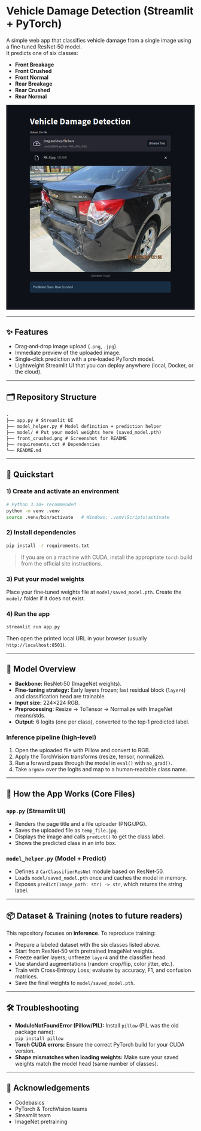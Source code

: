 # Vehicle Damage Detection (Streamlit + PyTorch)

A simple web app that classifies vehicle damage from a single image using a fine‑tuned ResNet‑50 model.  
It predicts one of six classes:
- **Front Breakage**
- **Front Crushed**
- **Front Normal**
- **Rear Breakage**
- **Rear Crushed**
- **Rear Normal**
  
<p align="center">
  <img src="front_crushed.png" alt="App screenshot" width="720">
</p>

---

## ✨ Features
- Drag‑and‑drop image upload (`.png`, `.jpg`).
- Immediate preview of the uploaded image.
- Single‑click prediction with a pre‑loaded PyTorch model.
- Lightweight Streamlit UI that you can deploy anywhere (local, Docker, or the cloud).

---

## 🗂️ Repository Structure
```
.
├── app.py # Streamlit UI
├── model_helper.py # Model definition + prediction helper
├── model/ # Put your model weights here (saved_model.pth)
├── front_crushed.png # Screenshot for README
├── requirements.txt # Dependencies
└── README.md
```

---

## 🚀 Quickstart

### 1) Create and activate an environment
```bash
# Python 3.10+ recommended
python -m venv .venv
source .venv/bin/activate   # Windows: .venv\Scripts\activate
```

### 2) Install dependencies
```bash
pip install -r requirements.txt
```

> If you are on a machine with CUDA, install the appropriate `torch` build from the official site instructions.

### 3) Put your model weights
Place your fine‑tuned weights file at `model/saved_model.pth`. Create the `model/` folder if it does not exist.

### 4) Run the app
```bash
streamlit run app.py
```
Then open the printed local URL in your browser (usually `http://localhost:8501`).

---

## 🧠 Model Overview

- **Backbone:** ResNet‑50 (ImageNet weights).
- **Fine‑tuning strategy:** Early layers frozen; last residual block (`layer4`) and classification head are trainable.
- **Input size:** 224×224 RGB.
- **Preprocessing:** Resize → ToTensor → Normalize with ImageNet means/stds.
- **Output:** 6 logits (one per class), converted to the top‑1 predicted label.

### Inference pipeline (high‑level)
1. Open the uploaded file with Pillow and convert to RGB.
2. Apply the TorchVision transforms (resize, tensor, normalize).
3. Run a forward pass through the model in `eval()` with `no_grad()`.
4. Take `argmax` over the logits and map to a human‑readable class name.

---

## 🧩 How the App Works (Core Files)

### `app.py` (Streamlit UI)
- Renders the page title and a file uploader (PNG/JPG).
- Saves the uploaded file as `temp_file.jpg`.
- Displays the image and calls `predict()` to get the class label.
- Shows the predicted class in an info box.

### `model_helper.py` (Model + Predict)
- Defines a `CarClassifierResNet` module based on ResNet‑50.
- Loads `model/saved_model.pth` once and caches the model in memory.
- Exposes `predict(image_path: str) -> str`, which returns the string label.

---

## 📦 Dataset & Training (notes to future readers)
This repository focuses on **inference**. To reproduce training:
- Prepare a labeled dataset with the six classes listed above.
- Start from ResNet‑50 with pretrained ImageNet weights.
- Freeze earlier layers; unfreeze `layer4` and the classifier head.
- Use standard augmentations (random crop/flip, color jitter, etc.).
- Train with Cross‑Entropy Loss; evaluate by accuracy, F1, and confusion matrices.
- Save the final weights to `model/saved_model.pth`.

---

## 🛠️ Troubleshooting

- **ModuleNotFoundError (Pillow/PIL):** Install `pillow` (PIL was the old package name):  
  `pip install pillow`
- **Torch CUDA errors:** Ensure the correct PyTorch build for your CUDA version.
- **Shape mismatches when loading weights:** Make sure your saved weights match the model head (same number of classes).

---


## 🙌 Acknowledgements
- Codebasics
- PyTorch & TorchVision teams
- Streamlit team
- ImageNet pretraining
